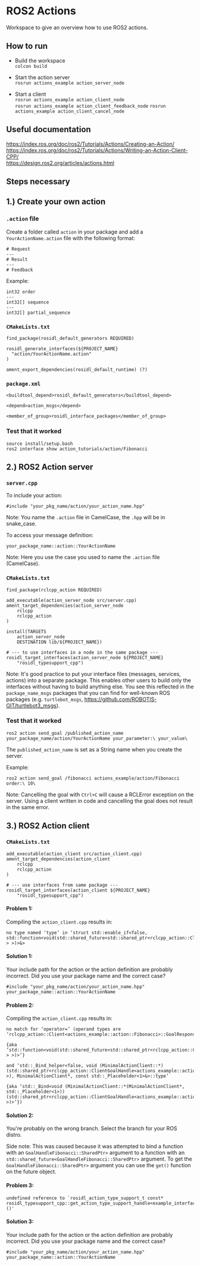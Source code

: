 # ROS2 Actions

Workspace to give an overview how to use ROS2 actions.

## How to run

- Build the workspace  
`colcon build`

- Start the action server  
`rosrun actions_example action_server_node`

- Start a client  
`rosrun actions_example action_client_node`  
`rosrun actions_example action_client_feedback_node`
`rosrun actions_example action_client_cancel_node`

## Useful documentation
https://index.ros.org/doc/ros2/Tutorials/Actions/Creating-an-Action/  
https://index.ros.org/doc/ros2/Tutorials/Actions/Writing-an-Action-Client-CPP/  
https://design.ros2.org/articles/actions.html

## Steps necessary

## 1.) Create your own action

### `.action` file

Create a folder called `action` in your package and add a `YourActionName.action` file with the following format:

```
# Request
---
# Result
---
# Feedback
```

Example:
```
int32 order
---
int32[] sequence
---
int32[] partial_sequence
```

### `CMakeLists.txt`

```
find_package(rosidl_default_generators REQUIRED)

rosidl_generate_interfaces(${PROJECT_NAME}
  "action/YourActionName.action"
)

ament_export_dependencies(rosidl_default_runtime) (?)
```

### `package.xml`
```
<buildtool_depend>rosidl_default_generators</buildtool_depend>

<depend>action_msgs</depend>

<member_of_group>rosidl_interface_packages</member_of_group>
```

### Test that it worked

```
source install/setup.bash
ros2 interface show action_tutorials/action/Fibonacci
```

## 2.) ROS2 Action server

### `server.cpp`

To include your action:  
```
#include "your_pkg_name/action/your_action_name.hpp"
```  
Note: You name the `.action` file in CamelCase, the `.hpp` will be in snake_case.

To access your message definition:
```
your_package_name::action::YourActionName
```
Note: Here you use the case you used to name the `.action` file (CamelCase).

### `CMakeLists.txt`

```
find_package(rclcpp_action REQUIRED)

add_executable(action_server_node src/server.cpp)
ament_target_dependencies(action_server_node 
    rclcpp
    rclcpp_action
)

install(TARGETS
    action_server_node
    DESTINATION lib/${PROJECT_NAME})

# --- to use interfaces in a node in the same package ---
rosidl_target_interfaces(action_server_node ${PROJECT_NAME}
    "rosidl_typesupport_cpp")
```

Note: It's good practice to put your interface files (messages, services, actions)
into a separate package. This enables other users to build only the interfaces without
having to build anything else. You see this reflected in the `package_name_msgs` packages
that you can find for well-known ROS packages (e.g. `turtlebot_msgs`, https://github.com/ROBOTIS-GIT/turtlebot3_msgs).

### Test that it worked
```
ros2 action send_goal /published_action_name your_package_name/action/YourActionName your_parameter:\ your_value\
```

The `published_action_name` is set as a String name when you create the server.

Example:
```
ros2 action send_goal /fibonacci actions_example/action/Fibonacci order:\ 10\
```

Note: Cancelling the goal with `Ctrl+C` will cause a RCLError exception on the server.
Using a client written in code and cancelling the goal does not result in the same error.

## 3.) ROS2 Action client

### `CMakeLists.txt`

```
add_executable(action_client src/action_client.cpp)
ament_target_dependencies(action_client
    rclcpp
    rclcpp_action
)

# --- use interfaces from same package ---
rosidl_target_interfaces(action_client ${PROJECT_NAME}
    "rosidl_typesupport_cpp")
```

#### Problem 1:  
Compiling the `action_client.cpp` results in:
```
no type named ‘type’ in ‘struct std::enable_if<false, std::function<void(std::shared_future<std::shared_ptr<rclcpp_action::ClientGoalHandle<example_interfaces::action::Fibonacci> > >)>&>
```

#### Solution 1:  
Your include path for the action or the action definition are probably incorrect.
Did you use your package name and the correct case?
```
#include "your_pkg_name/action/your_action_name.hpp"
your_package_name::action::YourActionName
```

#### Problem 2:  
Compiling the `action_client.cpp` results in:
```
no match for ‘operator=’ (operand types are ‘rclcpp_action::Client<actions_example::action::Fibonacci>::GoalResponseCallback’ 

{aka ‘std::function<void(std::shared_future<std::shared_ptr<rclcpp_action::ClientGoalHandle<actions_example::action::Fibonacci> > >)>’} 

and ‘std::_Bind_helper<false, void (MinimalActionClient::*)(std::shared_ptr<rclcpp_action::ClientGoalHandle<actions_example::action::Fibonacci> >), MinimalActionClient*, const std::_Placeholder<1>&>::type’ 

{aka ‘std::_Bind<void (MinimalActionClient::*(MinimalActionClient*, std::_Placeholder<1>))(std::shared_ptr<rclcpp_action::ClientGoalHandle<actions_example::action::Fibonacci> >)>’})
```

#### Solution 2:
You're probably on the wrong branch. Select the branch for your ROS distro.

Side note:
This was caused because it was attempted to bind a function with an `GoalHandleFibonacci::SharedPtr>` argument to a function with an `std::shared_future<GoalHandleFibonacci::SharedPtr>` argument. To get the `GoalHandleFibonacci::SharedPtr>` argument you can use the `get()` function on the future object.

#### Problem 3:
```
undefined reference to `rosidl_action_type_support_t const* rosidl_typesupport_cpp::get_action_type_support_handle<example_interfaces::action::Fibonacci>()'
```

#### Solution 3:
Your include path for the action or the action definition are probably incorrect.
Did you use your package name and the correct case?
```
#include "your_pkg_name/action/your_action_name.hpp"
your_package_name::action::YourActionName
```